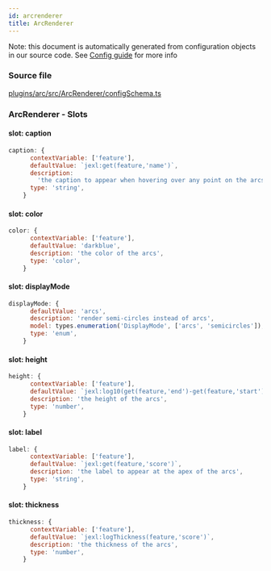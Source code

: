 ```yaml
---
id: arcrenderer
title: ArcRenderer
---
```


Note: this document is automatically generated from configuration objects in our
source code. See [Config guide](/docs/config_guide) for more info

### Source file

[plugins/arc/src/ArcRenderer/configSchema.ts](https://github.com/GMOD/jbrowse-components/blob/main/plugins/arc/src/ArcRenderer/configSchema.ts)

### ArcRenderer - Slots

#### slot: caption

```js
caption: {
      contextVariable: ['feature'],
      defaultValue: `jexl:get(feature,'name')`,
      description:
        'the caption to appear when hovering over any point on the arcs',
      type: 'string',
    }
```

#### slot: color

```js
color: {
      contextVariable: ['feature'],
      defaultValue: 'darkblue',
      description: 'the color of the arcs',
      type: 'color',
    }
```

#### slot: displayMode

```js
displayMode: {
      defaultValue: 'arcs',
      description: 'render semi-circles instead of arcs',
      model: types.enumeration('DisplayMode', ['arcs', 'semicircles']),
      type: 'enum',
    }
```

#### slot: height

```js
height: {
      contextVariable: ['feature'],
      defaultValue: `jexl:log10(get(feature,'end')-get(feature,'start'))*50`,
      description: 'the height of the arcs',
      type: 'number',
    }
```

#### slot: label

```js
label: {
      contextVariable: ['feature'],
      defaultValue: `jexl:get(feature,'score')`,
      description: 'the label to appear at the apex of the arcs',
      type: 'string',
    }
```

#### slot: thickness

```js
thickness: {
      contextVariable: ['feature'],
      defaultValue: `jexl:logThickness(feature,'score')`,
      description: 'the thickness of the arcs',
      type: 'number',
    }
```
